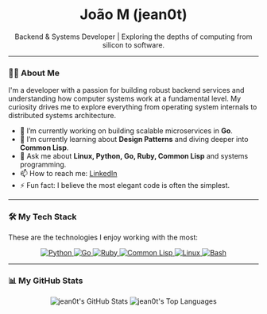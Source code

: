 <div align="center">
  <h1 align="center">João M (jean0t)</h1>
  <p align="center">
    Backend & Systems Developer | Exploring the depths of computing from silicon to software.
  </p>
</div>

---

### 👨‍💻 About Me
I'm a developer with a passion for building robust backend services and understanding how computer systems work at a fundamental level. My curiosity drives me to explore everything from operating system internals to distributed systems architecture.

- 🔭 I’m currently working on building scalable microservices in **Go**.
- 🌱 I’m currently learning about **Design Patterns** and diving deeper into **Common Lisp**.
- 💬 Ask me about **Linux, Python, Go, Ruby, Common Lisp** and systems programming.
- 📫 How to reach me: [LinkedIn](https://www.linkedin.com/in/joao-maurici0-m/)
- ⚡ Fun fact: I believe the most elegant code is often the simplest.

---

### 🛠️ My Tech Stack
These are the technologies I enjoy working with the most:

<p align="center">
  <a href="https://www.python.org" target="_blank" rel="noreferrer">
    <img src="https://img.shields.io/badge/Python-3776AB?style=for-the-badge&logo=python&logoColor=white" alt="Python"/>
  </a>
  <a href="https://golang.org" target="_blank" rel="noreferrer">
    <img src="https://img.shields.io/badge/Go-00ADD8?style=for-the-badge&logo=go&logoColor=white" alt="Go"/>
  </a>
  <a href="https://www.ruby-lang.org/en/" target="_blank" rel="noreferrer">
    <img src="https://img.shields.io/badge/Ruby-CC342D?style=for-the-badge&logo=ruby&logoColor=white" alt="Ruby"/>
  </a>
  <a href="https://lisp-lang.org/" target="_blank" rel="noreferrer">
    <img src="https://img.shields.io/badge/Common%20Lisp-333333?style=for-the-badge&logo=common-lisp&logoColor=white" alt="Common Lisp"/>
  </a>
  <a href="https://www.linux.org/" target="_blank" rel="noreferrer">
    <img src="https://img.shields.io/badge/Linux-FCC624?style=for-the-badge&logo=linux&logoColor=black" alt="Linux"/>
  </a>
  <a href="https://www.gnu.org/software/bash/" target="_blank" rel="noreferrer">
    <img src="https://img.shields.io/badge/Bash-4EAA25?style=for-the-badge&logo=gnu-bash&logoColor=white" alt="Bash"/>
  </a>
</p>

---

### 📊 My GitHub Stats
<p align="center">
  <img src="https://github-readme-stats.vercel.app/api?username=jean0t&show_icons=true&theme=transparent&hide_border=true&title_color=007ACC&icon_color=007ACC&text_color=c9d1d9&bg_color=00000000" alt="jean0t's GitHub Stats" />
  <img src="https://github-readme-stats.vercel.app/api/top-langs/?username=jean0t&layout=compact&theme=transparent&hide_border=true&title_color=007ACC&text_color=c9d1d9&bg_color=00000000&langs_count=8&size_weight=0.1&count_weight=0.9&hide=javascript" alt="jean0t's Top Languages" />
</p>
